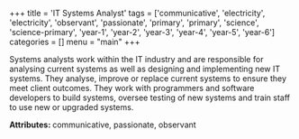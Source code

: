 +++
title = 'IT Systems Analyst'
tags = ['communicative', 'electricity', 'electricity', 'observant', 'passionate', 'primary', 'primary', 'science', 'science-primary', 'year-1', 'year-2', 'year-3', 'year-4', 'year-5', 'year-6']
categories = []
menu = "main"
+++

Systems analysts work within the IT industry and are responsible for analysing current systems as well as designing and implementing new IT systems. They analyse, improve or replace current systems to ensure they meet client outcomes. They work with programmers and software developers to build systems, oversee testing of new systems and train staff to use new or upgraded systems.

<strong>Attributes</strong><strong>: </strong>communicative, passionate, observant
